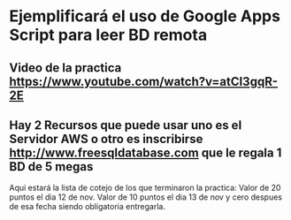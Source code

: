 # Ejemplificará el uso de Google Apps  Script para leer BD remota

## Video de la practica https://www.youtube.com/watch?v=atCI3gqR-2E
## Hay 2 Recursos que puede usar uno es el Servidor AWS o otro es inscribirse http://www.freesqldatabase.com que le regala 1 BD de 5 megas

Aqui estará la lista de cotejo de los que terminaron la practica:
Valor de 20 puntos el dia 12 de nov.
Valor de 10 puntos el dia 13 de nov y cero despues de esa fecha siendo obligatoria entregarla.

